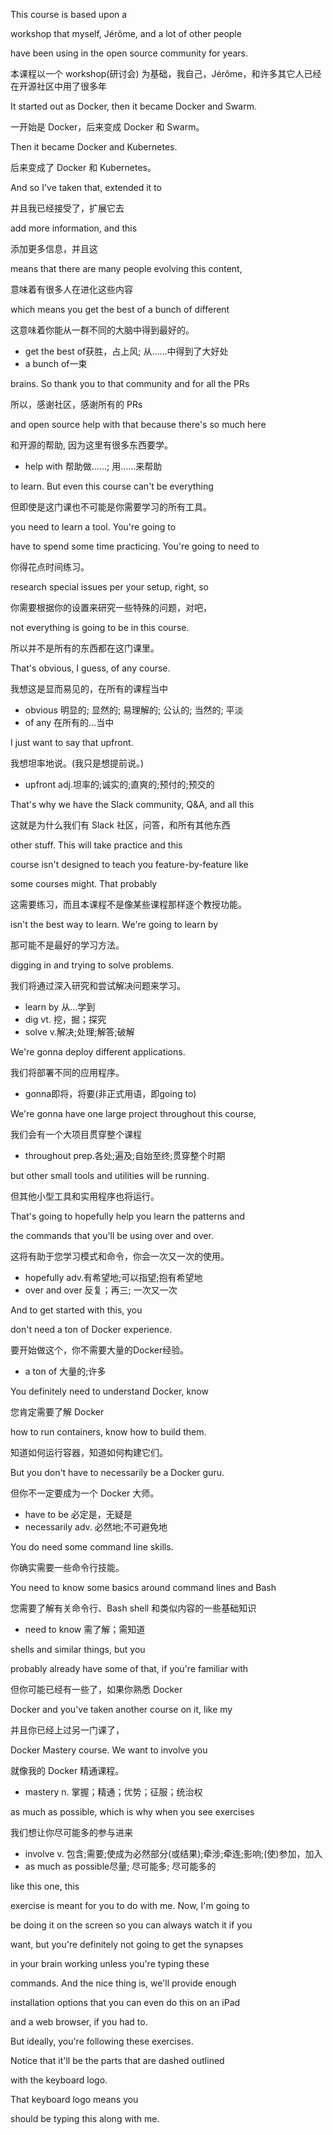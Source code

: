 This course is based upon a

workshop that myself, Jérôme, and a lot of other people

have been using in the open source community for years.

本课程以一个 workshop(研讨会) 为基础，我自己，Jérôme，和许多其它人已经在开源社区中用了很多年

It started out as Docker, then it became Docker and Swarm.

一开始是 Docker，后来变成 Docker 和 Swarm。

Then it became Docker and Kubernetes.

后来变成了 Docker 和 Kubernetes。

And so I've taken that, extended it to

并且我已经接受了，扩展它去

add more information, and this

添加更多信息，并且这

means that there are many people evolving this content,

意味着有很多人在进化这些内容

which means you get the best of a bunch of different

这意味着你能从一群不同的大脑中得到最好的。
* get the best of获胜，占上风; 从……中得到了大好处
* a bunch of一束

brains. So thank you to that community and for all the PRs

所以，感谢社区，感谢所有的 PRs

and open source help with that because there's so much here

和开源的帮助, 因为这里有很多东西要学。
* help with 帮助做……; 用……来帮助

to learn. But even this course can't be everything

但即使是这门课也不可能是你需要学习的所有工具。

you need to learn a tool. You're going to


have to spend some time practicing. You're going to need to

你得花点时间练习。

research special issues per your setup, right, so

你需要根据你的设置来研究一些特殊的问题，对吧，

not everything is going to be in this course.

所以并不是所有的东西都在这门课里。

That's obvious, I guess, of any course.

我想这是显而易见的，在所有的课程当中
* obvious 明显的; 显然的; 易理解的; 公认的; 当然的; 平淡
* of any 在所有的…当中

I just want to say that upfront.

我想坦率地说。(我只是想提前说。)
* upfront adj.坦率的;诚实的;直爽的;预付的;预交的

That's why we have the Slack community, Q&A, and all this

这就是为什么我们有 Slack 社区，问答，和所有其他东西

other stuff. This will take practice and this

course isn't designed to teach you feature-by-feature like

some courses might. That probably

这需要练习，而且本课程不是像某些课程那样逐个教授功能。

isn't the best way to learn. We're going to learn by

那可能不是最好的学习方法。

digging in and trying to solve problems.

我们将通过深入研究和尝试解决问题来学习。
* learn by 从…学到
* dig vt. 挖，掘；探究
* solve v.解决;处理;解答;破解

We're gonna deploy different applications.

我们将部署不同的应用程序。
* gonna即将，将要(非正式用语，即going to)

We're gonna have one large project throughout this course,

我们会有一个大项目贯穿整个课程
* throughout prep.各处;遍及;自始至终;贯穿整个时期

but other small tools and utilities will be running.

但其他小型工具和实用程序也将运行。

That's going to hopefully help you learn the patterns and

the commands that you'll be using over and over.

这将有助于您学习模式和命令，你会一次又一次的使用。
* hopefully adv.有希望地;可以指望;抱有希望地
* over and over 反复；再三; 一次又一次

And to get started with this, you

don't need a ton of Docker experience.

要开始做这个，你不需要大量的Docker经验。
* a ton of 大量的;许多

You definitely need to understand Docker, know

您肯定需要了解 Docker

how to run containers, know how to build them.

知道如何运行容器，知道如何构建它们。

But you don't have to necessarily be a Docker guru.

但你不一定要成为一个 Docker 大师。
* have to be 必定是，无疑是
* necessarily adv. 必然地;不可避免地

You do need some command line skills.

你确实需要一些命令行技能。

You need to know some basics around command lines and Bash

您需要了解有关命令行、Bash shell 和类似内容的一些基础知识
* need to know 需了解；需知道

shells and similar things, but you

probably already have some of that, if you're familiar with

但你可能已经有一些了，如果你熟悉 Docker

Docker and you've taken another course on it, like my

并且你已经上过另一门课了，

Docker Mastery course. We want to involve you

就像我的 Docker 精通课程。 
* mastery n. 掌握；精通；优势；征服；统治权

as much as possible, which is why when you see exercises

我们想让你尽可能多的参与进来
* involve v. 包含;需要;使成为必然部分(或结果);牵涉;牵连;影响;(使)参加，加入
* as much as possible尽量; 尽可能多; 尽可能多的

like this one, this

exercise is meant for you to do with me. Now, I'm going to

be doing it on the screen so you can always watch it if you

want, but you're definitely not going to get the synapses

in your brain working unless you're typing these

commands. And the nice thing is, we'll provide enough

installation options that you can even do this on an iPad

and a web browser, if you had to.

But ideally, you're following these exercises.

Notice that it'll be the parts that are dashed outlined

with the keyboard logo.

That keyboard logo means you

should be typing this along with me.

